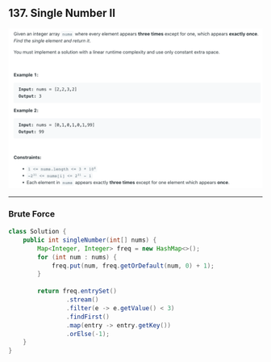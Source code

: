 ## 137. Single Number II
![](img/2023-04-07-16-59-17.png)



---

### Brute Force

```java
class Solution {
    public int singleNumber(int[] nums) {
        Map<Integer, Integer> freq = new HashMap<>();
        for (int num : nums) {
            freq.put(num, freq.getOrDefault(num, 0) + 1);
        }

        return freq.entrySet()
                .stream()
                .filter(e -> e.getValue() < 3)
                .findFirst()
                .map(entry -> entry.getKey())
                .orElse(-1);  
    }
}
```
